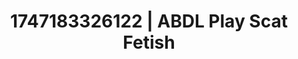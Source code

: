 ---
categories:
- Whispered desires
- Sensual selfie
- Cosmic sensuality
- Respectful sex
- Hentai
image: /assets/images/1747183326122.webp
layout: post
seo:
  description: Featured content with artistic Scat Fetish, ABDL Play. HD images available.
  keywords: Scat Fetish, ABDL Play
  og_image: /assets/images/1747183326122.webp
  schema_type: VisualArtwork
tags:
- ABDL Play
- '#1747183326122'
- Scat Fetish
title: 1747183326122 | ABDL Play Scat Fetish
---